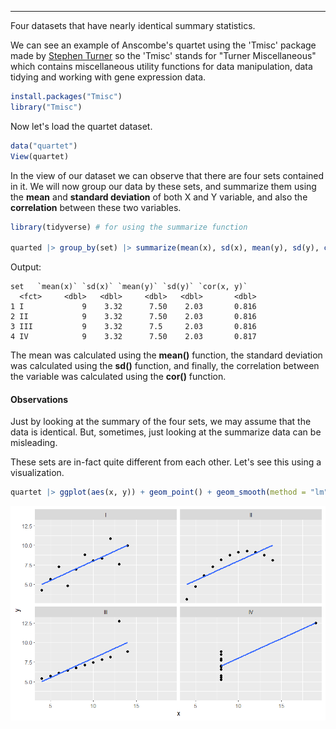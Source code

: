 __________________________________________________________________________
Four datasets that have nearly identical summary statistics. 

We can see an example of Anscombe's quartet using the 'Tmisc' package made by [Stephen Turner](https://github.com/stephenturner) so the 'Tmisc' stands for "Turner Miscellaneous" which contains miscellaneous utility functions for data manipulation, data tidying and working with gene expression data.

```r
install.packages("Tmisc")
library("Tmisc")
```

Now let's load the quartet dataset.
```r
data("quartet")
View(quartet)
```

In the view of our dataset we can observe that there are four sets contained in it. We will now group our data by these sets, and summarize them using the **mean** and **standard deviation** of both X and Y variable, and also the **correlation** between these two variables.

```r
library(tidyverse) # for using the summarize function

quarted |> group_by(set) |> summarize(mean(x), sd(x), mean(y), sd(y), cor(x, y))
```

Output:
```
set   `mean(x)` `sd(x)` `mean(y)` `sd(y)` `cor(x, y)`
  <fct>     <dbl>   <dbl>     <dbl>   <dbl>       <dbl>
1 I             9    3.32      7.50    2.03       0.816
2 II            9    3.32      7.50    2.03       0.816
3 III           9    3.32      7.5     2.03       0.816
4 IV            9    3.32      7.50    2.03       0.817
```

The mean was calculated using the **mean()** function, the standard deviation was calculated using the **sd()** function, and finally, the correlation between the variable was calculated using the **cor()** function.

#### Observations

Just by looking at the summary of the four sets, we may assume that the data is identical. But, sometimes, just looking at the summarize data can be misleading.

These sets are in-fact quite different from each other. Let's see this using a visualization.

```r
quartet |> ggplot(aes(x, y)) + geom_point() + geom_smooth(method = "lm", se = FALSE) + facet_wrap(~set)
```

![Quartet Visualization](anscombes_quartet.png) 
